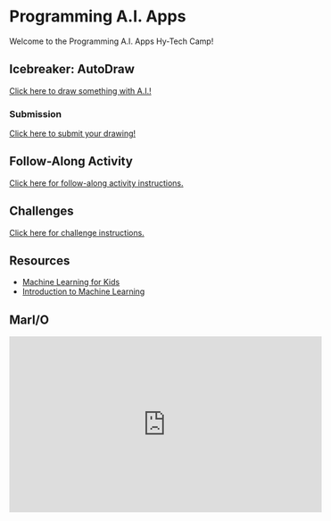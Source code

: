 # Programming A.I. Apps
Welcome to the Programming A.I. Apps Hy-Tech Camp!

## Icebreaker: AutoDraw
[Click here to draw something with A.I.!](https://autodraw.com/)

### Submission
[Click here to submit your drawing!](https://forms.office.com/r/zVdcwp9zBd)

## Follow-Along Activity
[Click here for follow-along activity instructions.](FollowAlong.md)

## Challenges
[Click here for challenge instructions.](Challenges.md)

## Resources
- [Machine Learning for Kids](https://machinelearningforkids.co.uk/)
- [Introduction to Machine Learning](https://towardsdatascience.com/machine-learning-an-introduction-23b84d51e6d0)

## MarI/O

<iframe width="560" height="315" src="https://www.youtube.com/embed/qv6UVOQ0F44" frameborder="0" allow="accelerometer; autoplay; encrypted-media; gyroscope; picture-in-picture" allowfullscreen></iframe>